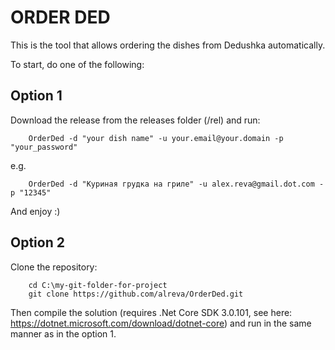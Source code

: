# ORDER DED

This is the tool that allows ordering the dishes from Dedushka automatically.

To start, do one of the following:

## Option 1

Download the release from the releases folder (/rel) and run:

```CMD
    OrderDed -d "your dish name" -u your.email@your.domain -p "your_password"
```

e.g.
```CMD
    OrderDed -d "Куриная грудка на гриле" -u alex.reva@gmail.dot.com -p "12345"
```

And enjoy :)

## Option 2

Clone the repository:

```CMD
    cd C:\my-git-folder-for-project
    git clone https://github.com/alreva/OrderDed.git
```

Then compile the solution (requires .Net Core SDK 3.0.101, see here: https://dotnet.microsoft.com/download/dotnet-core) and run in the same manner as in the option 1.
